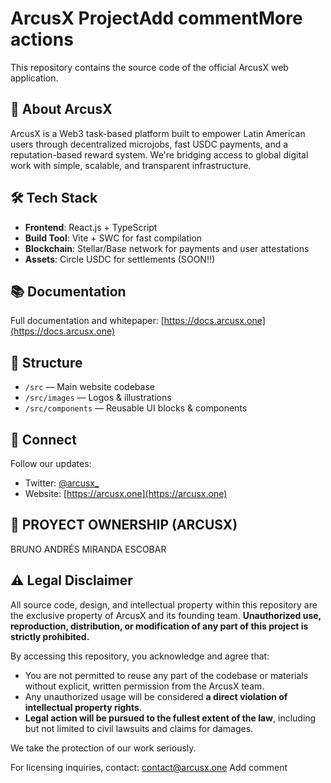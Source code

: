 # ArcusX ProjectAdd commentMore actions

This repository contains the source code of the official ArcusX web application.

## 🚀 About ArcusX

ArcusX is a Web3 task-based platform built to empower Latin American users through decentralized microjobs, fast USDC payments, and a reputation-based reward system. We're bridging access to global digital work with simple, scalable, and transparent infrastructure.

## 🛠️ Tech Stack

- **Frontend**: React.js + TypeScript  
- **Build Tool**: Vite + SWC for fast compilation  
- **Blockchain**: Stellar/Base network for payments and user attestations  
- **Assets**: Circle USDC for settlements (SOON!!)  

## 📚 Documentation

Full documentation and whitepaper: [https://docs.arcusx.one](https://docs.arcusx.one)

## 📂 Structure

- `/src` — Main website codebase
- `/src/images` — Logos & illustrations
- `/src/components` — Reusable UI blocks & components

## 🔗 Connect

Follow our updates:
- Twitter: [@arcusx_](https://twitter.com/arcusx_)
- Website: [https://arcusx.one](https://arcusx.one)

## 🤝 PROYECT OWNERSHIP (ARCUSX)
BRUNO ANDRÉS MIRANDA ESCOBAR

## ⚠️ Legal Disclaimer

All source code, design, and intellectual property within this repository are the exclusive property of ArcusX and its founding team. **Unauthorized use, reproduction, distribution, or modification of any part of this project is strictly prohibited.**

By accessing this repository, you acknowledge and agree that:

- You are not permitted to reuse any part of the codebase or materials without explicit, written permission from the ArcusX team.
- Any unauthorized usage will be considered **a direct violation of intellectual property rights**.
- **Legal action will be pursued to the fullest extent of the law**, including but not limited to civil lawsuits and claims for damages.

We take the protection of our work seriously.

For licensing inquiries, contact: [contact@arcusx.one](mailto:contact@arcusx.one)
Add comment
